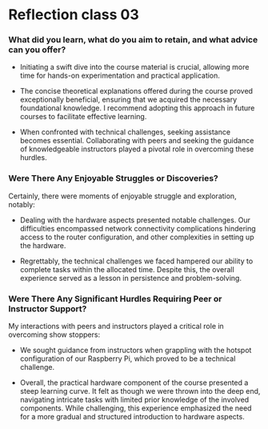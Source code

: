 # Reflection class 03 

### What did you learn, what do you aim to retain, and what advice can you offer?

- Initiating a swift dive into the course material is crucial, allowing more time for hands-on experimentation and practical application. 

- The concise theoretical explanations offered during the course proved exceptionally beneficial, ensuring that we acquired the necessary foundational knowledge. I recommend adopting this approach in future courses to facilitate effective learning.

- When confronted with technical challenges, seeking assistance becomes essential. Collaborating with peers and seeking the guidance of knowledgeable instructors played a pivotal role in overcoming these hurdles.

### Were There Any Enjoyable Struggles or Discoveries?

Certainly, there were moments of enjoyable struggle and exploration, notably:

- Dealing with the hardware aspects presented notable challenges. Our difficulties encompassed network connectivity complications hindering access to the router configuration, and other complexities in setting up the hardware. 

- Regrettably, the technical challenges we faced hampered our ability to complete tasks within the allocated time. Despite this, the overall experience served as a lesson in persistence and problem-solving.

### Were There Any Significant Hurdles Requiring Peer or Instructor Support?

My interactions with peers and instructors played a critical role in overcoming show stoppers:

- We sought guidance from instructors when grappling with the hotspot configuration of our Raspberry Pi, which proved to be a technical challenge.

- Overall, the practical hardware component of the course presented a steep learning curve. It felt as though we were thrown into the deep end, navigating intricate tasks with limited prior knowledge of the involved components. While challenging, this experience emphasized the need for a more gradual and structured introduction to hardware aspects.

